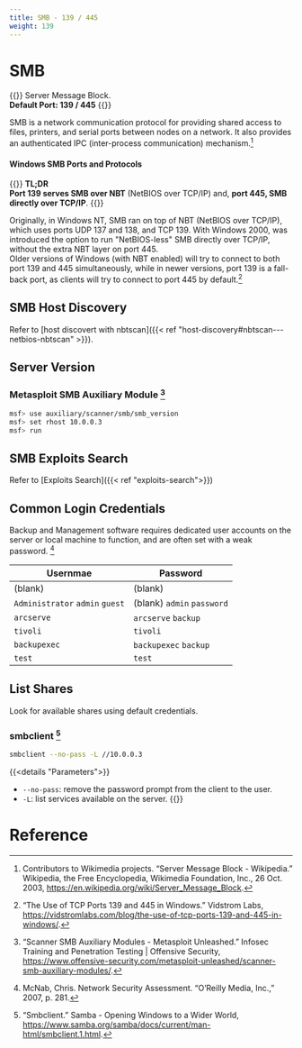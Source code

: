 ```yaml
---
title: SMB - 139 / 445
weight: 139
---
```

# SMB

{{<hint info>}}
Server Message Block.  
**Default Port: 139 / 445**
{{</hint>}}

SMB is a network communication protocol for providing shared access to files, printers, and serial ports between nodes on a network. It also provides an authenticated IPC (inter-process communication) mechanism.[^wiki-smb]

#### Windows SMB Ports and Protocols

{{<hint info>}}
**TL;DR**  
**Port 139 serves SMB over NBT** (NetBIOS over TCP/IP) and, **port 445, SMB directly over TCP/IP**.
{{</hint>}}

Originally, in Windows NT, SMB ran on top of NBT (NetBIOS over TCP/IP), which uses ports UDP 137 and 138, and TCP 139. With Windows 2000, was introduced the option to run "NetBIOS-less" SMB directly over TCP/IP, without the extra NBT layer on port 445.  
Older versions of Windows (with NBT enabled) will try to connect to both port 139 and 445 simultaneously, while in newer versions, port 139 is a fall-back port, as clients will try to connect to port 445 by default.[^vidstrom-smb-ports]

## SMB Host Discovery

Refer to [host discovert with nbtscan]({{< ref "host-discovery#nbtscan---netbios-nbtscan" >}}).

## Server Version

### Metasploit SMB Auxiliary Module [^metasploit-smb-auxiliary-module]

```sh
msf> use auxiliary/scanner/smb/smb_version
msf> set rhost 10.0.0.3
msf> run
```

## SMB Exploits Search

Refer to [Exploits Search]({{< ref "exploits-search">}})

## Common Login Credentials

Backup and Management software requires dedicated user accounts on the server or local machine to function, and are often set with a weak password. [^mcnab-nsa]

| Usernmae | Password |
| -------- | -------- |
| (blank) | (blank) |
| `Administrator` `admin` `guest` | (blank) `admin` `password` |
| `arcserve` | `arcserve` `backup` |
| `tivoli` | `tivoli` |
| `backupexec` | `backupexec` `backup` |
| `test` | `test` |

## List Shares

Look for available shares using default credentials.

### smbclient [^smbclient]
```sh
smbclient --no-pass -L //10.0.0.3
```
{{<details "Parameters">}}
- `--no-pass`: remove the password prompt from the client to the user.
- `-L`: list services available on the server.
{{</details>}}


# Reference

[^wiki-smb]: Contributors to Wikimedia projects. “Server Message Block - Wikipedia.” Wikipedia, the Free Encyclopedia, Wikimedia Foundation, Inc., 26 Oct. 2003, https://en.wikipedia.org/wiki/Server_Message_Block.
[^vidstrom-smb-ports]: “The Use of TCP Ports 139 and 445 in Windows.” Vidstrom Labs, https://vidstromlabs.com/blog/the-use-of-tcp-ports-139-and-445-in-windows/.
[^metasploit-smb-auxiliary-module]: “Scanner SMB Auxiliary Modules - Metasploit Unleashed.” Infosec Training and Penetration Testing | Offensive Security, https://www.offensive-security.com/metasploit-unleashed/scanner-smb-auxiliary-modules/.
[^mcnab-nsa]: McNab, Chris. Network Security Assessment. “O’Reilly Media, Inc.,” 2007, p. 281.
[^smbclient]: “Smbclient.” Samba - Opening Windows to a Wider World, https://www.samba.org/samba/docs/current/man-html/smbclient.1.html.
